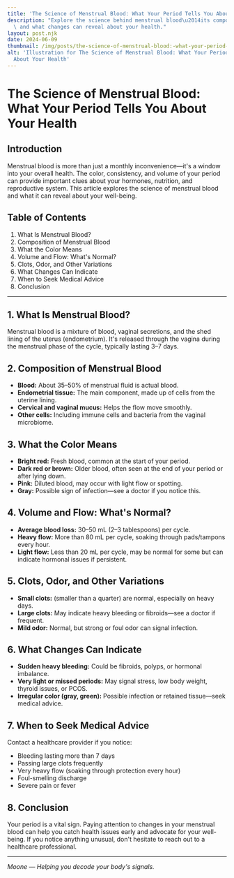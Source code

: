 ```yaml
---
title: 'The Science of Menstrual Blood: What Your Period Tells You About Your Health'
description: "Explore the science behind menstrual blood\u2014its composition, color,\
  \ and what changes can reveal about your health."
layout: post.njk
date: 2024-06-09
thumbnail: /img/posts/the-science-of-menstrual-blood:-what-your-period-tells-you-about-your-health.png
alt: 'Illustration for The Science of Menstrual Blood: What Your Period Tells You
  About Your Health'
---
```


# The Science of Menstrual Blood: What Your Period Tells You About Your Health

## Introduction

Menstrual blood is more than just a monthly inconvenience—it's a window into your overall health. The color, consistency, and volume of your period can provide important clues about your hormones, nutrition, and reproductive system. This article explores the science of menstrual blood and what it can reveal about your well-being.

## Table of Contents
1. What Is Menstrual Blood?
2. Composition of Menstrual Blood
3. What the Color Means
4. Volume and Flow: What's Normal?
5. Clots, Odor, and Other Variations
6. What Changes Can Indicate
7. When to Seek Medical Advice
8. Conclusion

---

## 1. What Is Menstrual Blood?

Menstrual blood is a mixture of blood, vaginal secretions, and the shed lining of the uterus (endometrium). It's released through the vagina during the menstrual phase of the cycle, typically lasting 3–7 days.

## 2. Composition of Menstrual Blood

- **Blood:** About 35–50% of menstrual fluid is actual blood.
- **Endometrial tissue:** The main component, made up of cells from the uterine lining.
- **Cervical and vaginal mucus:** Helps the flow move smoothly.
- **Other cells:** Including immune cells and bacteria from the vaginal microbiome.

## 3. What the Color Means

- **Bright red:** Fresh blood, common at the start of your period.
- **Dark red or brown:** Older blood, often seen at the end of your period or after lying down.
- **Pink:** Diluted blood, may occur with light flow or spotting.
- **Gray:** Possible sign of infection—see a doctor if you notice this.

## 4. Volume and Flow: What's Normal?

- **Average blood loss:** 30–50 mL (2–3 tablespoons) per cycle.
- **Heavy flow:** More than 80 mL per cycle, soaking through pads/tampons every hour.
- **Light flow:** Less than 20 mL per cycle, may be normal for some but can indicate hormonal issues if persistent.

## 5. Clots, Odor, and Other Variations

- **Small clots:** (smaller than a quarter) are normal, especially on heavy days.
- **Large clots:** May indicate heavy bleeding or fibroids—see a doctor if frequent.
- **Mild odor:** Normal, but strong or foul odor can signal infection.

## 6. What Changes Can Indicate

- **Sudden heavy bleeding:** Could be fibroids, polyps, or hormonal imbalance.
- **Very light or missed periods:** May signal stress, low body weight, thyroid issues, or PCOS.
- **Irregular color (gray, green):** Possible infection or retained tissue—seek medical advice.

## 7. When to Seek Medical Advice

Contact a healthcare provider if you notice:
- Bleeding lasting more than 7 days
- Passing large clots frequently
- Very heavy flow (soaking through protection every hour)
- Foul-smelling discharge
- Severe pain or fever

## 8. Conclusion

Your period is a vital sign. Paying attention to changes in your menstrual blood can help you catch health issues early and advocate for your well-being. If you notice anything unusual, don't hesitate to reach out to a healthcare professional.

---

*Moone — Helping you decode your body's signals.* 